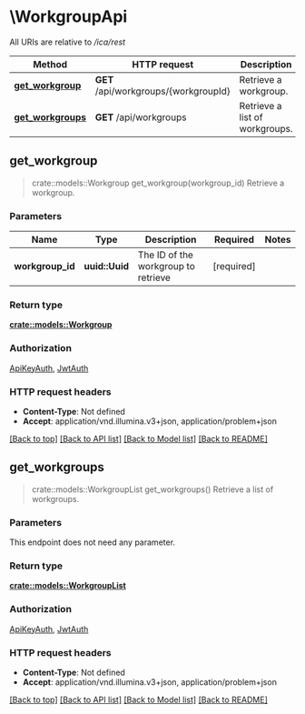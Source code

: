 # \WorkgroupApi

All URIs are relative to */ica/rest*

Method | HTTP request | Description
------------- | ------------- | -------------
[**get_workgroup**](WorkgroupApi.md#get_workgroup) | **GET** /api/workgroups/{workgroupId} | Retrieve a workgroup.
[**get_workgroups**](WorkgroupApi.md#get_workgroups) | **GET** /api/workgroups | Retrieve a list of workgroups.



## get_workgroup

> crate::models::Workgroup get_workgroup(workgroup_id)
Retrieve a workgroup.

### Parameters


Name | Type | Description  | Required | Notes
------------- | ------------- | ------------- | ------------- | -------------
**workgroup_id** | **uuid::Uuid** | The ID of the workgroup to retrieve | [required] |

### Return type

[**crate::models::Workgroup**](Workgroup.md)

### Authorization

[ApiKeyAuth](../README.md#ApiKeyAuth), [JwtAuth](../README.md#JwtAuth)

### HTTP request headers

- **Content-Type**: Not defined
- **Accept**: application/vnd.illumina.v3+json, application/problem+json

[[Back to top]](#) [[Back to API list]](../README.md#documentation-for-api-endpoints) [[Back to Model list]](../README.md#documentation-for-models) [[Back to README]](../README.md)


## get_workgroups

> crate::models::WorkgroupList get_workgroups()
Retrieve a list of workgroups.

### Parameters

This endpoint does not need any parameter.

### Return type

[**crate::models::WorkgroupList**](WorkgroupList.md)

### Authorization

[ApiKeyAuth](../README.md#ApiKeyAuth), [JwtAuth](../README.md#JwtAuth)

### HTTP request headers

- **Content-Type**: Not defined
- **Accept**: application/vnd.illumina.v3+json, application/problem+json

[[Back to top]](#) [[Back to API list]](../README.md#documentation-for-api-endpoints) [[Back to Model list]](../README.md#documentation-for-models) [[Back to README]](../README.md)

